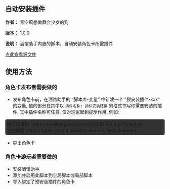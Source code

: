 ## 自动安装插件

**作者：** 青空莉想做舞台少女的狗

**版本：** 1.0.0

**说明：** 酒馆助手内置的脚本，自动安装角色卡所需插件

[点此查看源文件](https://gitgud.io/StageDog/tavern_resource/-/tree/main/酒馆助手/自动安装插件/源文件?ref_type=heads)

## 使用方法

### 角色卡发布者需要做的

- 发布角色卡前，在酒馆助手的 “脚本库-变量” 中新建一个 "预安装插件-xxx" 的变量, 值的部分在其中以 `插件名称: 插件安装链接` 的格式书写你需要安装的插件, 其中插件名称可任意, 仅对玩家起到提示作用. 例如:

<div style="text-align: left; background-color: #313131; padding: 5px; border-radius: 5px;">
提示词模板: https://codeberg.org/zonde306/ST-Prompt-Template<br>
记忆增强: https://gitee.com/muyoou/st-memory-enhancement
</div>

- 导出角色卡

### 角色卡游玩者需要做的

- 安装酒馆助手
- 添加并启用此脚本到全局脚本或局部脚本
- 导入绑定了预安装插件的角色卡

